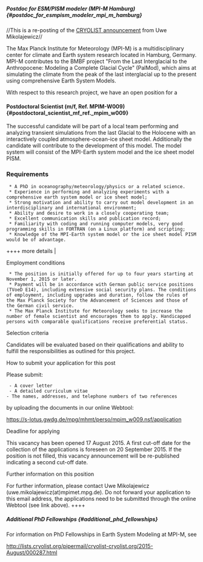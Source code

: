 ##### Postdoc for ESM/PISM modeler (MPI-M Hamburg) {#postdoc_for_esmpism_modeler_mpi_m_hamburg}

//This is a re-posting of the [CRYOLIST
announcement](http://lists.cryolist.org/pipermail/cryolist-cryolist.org/2015-August/000262.html)
from Uwe Mikolajewicz//

The Max Planck Institute for Meteorology (MPI-M) is a multidisciplinary
center for climate and Earth system research located in Hamburg,
Germany. MPI-M contributes to the BMBF project \"From the Last
Interglacial to the Anthropocene: Modeling a Complete Glacial Cycle\"
(PalMod), which aims at simulating the climate from the peak of the last
interglacial up to the present using comprehensive Earth System Models.

With respect to this research project, we have an open position for a

#### Postdoctoral Scientist (m/f, Ref. MPIM-W009) {#postdoctoral_scientist_mf_ref._mpim_w009}

The successful candidate will be part of a local team performing and
analyzing transient simulations from the last Glacial to the Holocene
with an interactively coupled atmosphere-ocean-ice sheet model.
Additionally the candidate will contribute to the development of this
model. The model system will consist of the MPI-Earth system model and
the ice sheet model PISM.

### Requirements

` * A PhD in oceanography/meteorology/physics or a related science.`\
` * Experience in performing and analyzing experiments with a comprehensive earth system model or ice sheet model;`\
` * Strong motivation and ability to carry out model development in an interdisciplinary and international environment;`\
` * Ability and desire to work in a closely cooperating team;`\
` * Excellent communication skills and publication record;`\
` * Familiarity with coding and running computer models, very good programming skills in FORTRAN (on a Linux platform) and scripting;`\
` * Knowledge of the MPI-Earth system model or the ice sheet model PISM would be of advantage.`

++++ more details \|

Employment conditions

` * The position is initially offered for up to four years starting at November 1, 2015 or later.`\
` * Payment will be in accordance with German public service positions (TVoeD E14), including extensive social security plans. The conditions of employment, including upgrades and duration, follow the rules of the Max Planck Society for the Advancement of Sciences and those of the German civil service.`\
` * The Max Planck Institute for Meteorology seeks to increase the number of female scientist and encourages them to apply. Handicapped persons with comparable qualifications receive preferential status.`

Selection criteria

Candidates will be evaluated based on their qualifications and ability
to fulfill the responsibilities as outlined for this project.

How to submit your application for this post

Please submit:

` - A cover letter`\
` - A detailed curriculum vitae`\
` - The names, addresses, and telephone numbers of two references `

by uploading the documents in our online Webtool:

<https://s-lotus.gwdg.de/mpg/mhmt/perso/mpim_w009.nsf/application>

Deadline for applying

This vacancy has been opened 17 August 2015. A first cut-off date for
the collection of the applications is foreseen on 20 September 2015. If
the position is not filled, this vacancy announcement will be
re-published indicating a second cut-off date.

Further information on this position

For further information, please contact Uwe Mikolajewicz
(uwe.mikolajewicz(at)mpimet.mpg.de). Do not forward your application to
this email address, the applications need to be submitted through the
online Webtool (see link above). ++++

##### Additional PhD Fellowships {#additional_phd_fellowships}

For information on PhD Fellowships in Earth System Modeling at MPI-M,
see

<http://lists.cryolist.org/pipermail/cryolist-cryolist.org/2015-August/000287.html>
